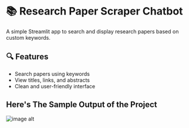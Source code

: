 # 📚 Research Paper Scraper Chatbot

A simple Streamlit app to search and display research papers based on custom keywords.

## 🔍 Features
- Search papers using keywords
- View titles, links, and abstracts
- Clean and user-friendly interface

## Here's The Sample Output of the Project
![image alt]()
